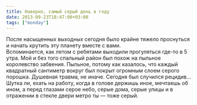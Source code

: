 ```yaml
---
title: Наверно, самый серый день в году
date: 2013-09-23T18:47:00+03:00
tags: ["monday"]
---
```


После насыщенных выходных сегодня было крайне тяжело проснуться и начать крутить эту планету вместе с вами.  
Вспоминается, как летом с ребятами выходили прогуляться где-то в 5 утра. Мой и без того спальный район был похож на пыльное королевство забвения. Пыльное, потому как казалось, что каждый квадратный сантиметр вокруг был покрыт огромным слоем серого порошка. Душевная травма, не иначе. Сегодня был случился рецидив…  
Шутка ли, ехать на работу, когда в голове держишь иное, мечтаешь об ином, а перед глазами серое небо, серые дома, серые улицы и в отражении в стекле двери метро ты — тоже серый.
